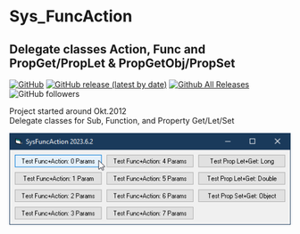 # Sys_FuncAction  
## Delegate classes Action, Func and PropGet/PropLet & PropGetObj/PropSet  

[![GitHub](https://img.shields.io/github/license/OlimilO1402/Sys_FuncAction?style=plastic)](https://github.com/OlimilO1402/Sys_FuncAction/blob/master/LICENSE) 
[![GitHub release (latest by date)](https://img.shields.io/github/v/release/OlimilO1402/Sys_FuncAction?style=plastic)](https://github.com/OlimilO1402/Sys_FuncAction/releases/latest)
[![Github All Releases](https://img.shields.io/github/downloads/OlimilO1402/Sys_FuncAction/total.svg)](https://github.com/OlimilO1402/Sys_FuncAction/releases/download/v2023.12.16/SysFuncAction_v2023.12.16.zip)
![GitHub followers](https://img.shields.io/github/followers/OlimilO1402?style=social)

Project started around Okt.2012  
Delegate classes for Sub, Function, and Property Get/Let/Set  

![SysFuncAction Image](Resources/SysFuncAction.png "SysFuncAction Image")
